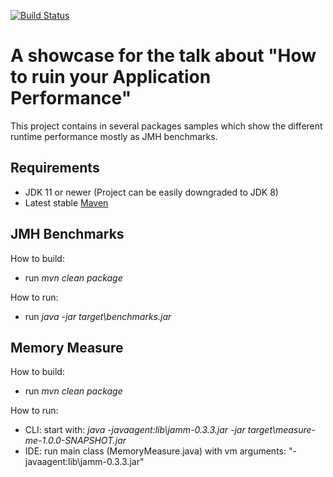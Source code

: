 [![Build Status](https://travis-ci.org/Mr-Steel/performance_ruiner.png?branch=master)](https://travis-ci.org/Mr-Steel/performance_ruiner)
# A showcase for the talk about "How to ruin your Application Performance"
This project contains in several packages samples which show the different runtime performance mostly as JMH benchmarks.

## Requirements
* JDK 11 or newer (Project can be easily downgraded to JDK 8)
* Latest stable [Maven](http://maven.apache.org/)

## JMH Benchmarks
How to build:
* run _mvn clean package_

How to run:
* run _java -jar target\benchmarks.jar_

## Memory Measure
How to build:
* run _mvn clean package_

How to run:
* CLI: start with: _java -javaagent:lib\jamm-0.3.3.jar -jar target\measure-me-1.0.0-SNAPSHOT.jar_
* IDE: run main class (MemoryMeasure.java) with vm arguments: "-javaagent:lib\jamm-0.3.3.jar"